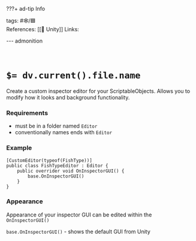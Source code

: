 ???+ ad-tip Info

tags: #🕸️/🟦   
References:  [[🔲 Unity]]
Links: 

--- admonition


<br>

# `$= dv.current().file.name`

Create a custom inspector editor for your ScriptableObjects. Allows you to modify how it looks and background functionality. 

### Requirements

- must be in a folder named `Editor`
- conventionally names ends with `Editor`

### Example

```cSharp
[CustomEditor(typeof(FishType))]
public class FishTypeEditor : Editor {
	public overrider void OnInspectorGUI() {
		base.OnInspectorGUI()
	}
}
```

### Appearance

Appearance of your inspector GUI can be edited within the `OnInspectorGUI()`

`base.OnInspectorGUI()` - shows the default GUI from Unity